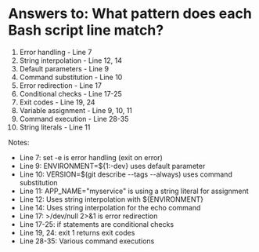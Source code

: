 # Answers to: What pattern does each Bash script line match?

1. Error handling - Line 7
2. String interpolation - Line 12, 14
3. Default parameters - Line 9
4. Command substitution - Line 10
5. Error redirection - Line 17
6. Conditional checks - Line 17-25
7. Exit codes - Line 19, 24
8. Variable assignment - Line 9, 10, 11
9. Command execution - Line 28-35
10. String literals - Line 11

Notes:
- Line 7: set -e is error handling (exit on error)
- Line 9: ENVIRONMENT=${1:-dev} uses default parameter
- Line 10: VERSION=$(git describe --tags --always) uses command substitution
- Line 11: APP_NAME="myservice" is using a string literal for assignment
- Line 12: Uses string interpolation with ${ENVIRONMENT}
- Line 14: Uses string interpolation for the echo command
- Line 17: >/dev/null 2>&1 is error redirection
- Line 17-25: if statements are conditional checks
- Line 19, 24: exit 1 returns exit codes
- Line 28-35: Various command executions